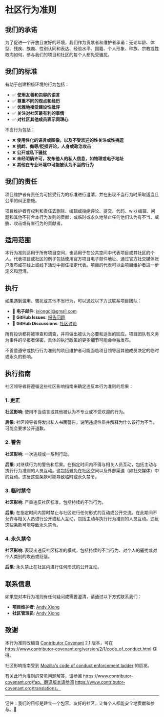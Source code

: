 # 社区行为准则

## 我们的承诺

为了促进一个开放且友好的环境，我们作为贡献者和维护者承诺：无论年龄、体型、残疾、族裔、性别认同和表达、经验水平、国籍、个人形象、种族、宗教或性取向如何，参与我们的项目和社区的每个人都免受骚扰。

## 我们的标准

有助于创建积极环境的行为包括：

* ✅ **使用友善和包容的语言**
* ✅ **尊重不同的观点和经历**
* ✅ **优雅地接受建设性批评**
* ✅ **关注对社区最有利的事情**
* ✅ **对社区其他成员表示同理心**

不当行为包括：

* ❌ **使用性化的语言或图像，以及不受欢迎的性关注或性挑逗**
* ❌ **挑衅、侮辱/贬损评论，人身或政治攻击**
* ❌ **公开或私下骚扰**
* ❌ **未经明确许可，发布他人的私人信息，如物理或电子地址**
* ❌ **其他在专业环境中可能被认为不当的行为**

## 我们的责任

项目维护者有责任为可接受行为的标准进行澄清，并在出现不当行为时采取适当且公平的纠正措施。

项目维护者有权利和责任去删除、编辑或拒绝评论、提交、代码、wiki 编辑、问题和其他不符合本行为准则的贡献，或临时或永久地禁止任何他们认为有不当、威胁、攻击或有害行为的贡献者。

## 适用范围

本行为准则适用于所有项目空间，也适用于在公共空间中代表项目或其社区的个人。代表项目或社区的例子包括使用官方项目电子邮件地址、通过官方社交媒体账户发布或在线上或线下活动中担任指定代表。项目的代表可以由项目维护者进一步定义和澄清。

## 执行

如果遇到滥用、骚扰或其他不当行为，可以通过以下方式联系项目团队：

* 📧 **电子邮件**: [ixiongdi@gmail.com](mailto:ixiongdi@gmail.com)
* 🐛 **GitHub Issues**: [报告问题](https://github.com/ixiongdi/nav/issues)
* 💬 **GitHub Discussions**: [社区讨论](https://github.com/ixiongdi/nav/discussions)

所有投诉都将被审查和调查，并将做出被认为必要和适当的回应。项目团队有义务为事件的举报者保密。具体的执行政策的更多细节可能会单独发布。

不善意遵守或执行行为准则的项目维护者可能面临项目领导层其他成员决定的临时或永久的影响。

## 执行指南

社区领导者将遵循这些社区影响指南来确定违反本行为准则的后果：

### 1. 更正

**社区影响**: 使用不当语言或其他被认为不专业或不受欢迎的行为。

**后果**: 社区领导者将发出私人书面警告，说明违规性质并解释为什么该行为不当。可能会要求公开道歉。

### 2. 警告

**社区影响**: 一次违规或一系列行动。

**后果**: 对继续行为的警告和后果。在指定时间内不得与相关人员互动，包括主动与执行行为准则的人员互动。这包括避免在社区空间以及外部渠道（如社交媒体）中的互动。违反这些条款可能导致临时或永久禁令。

### 3. 临时禁令

**社区影响**: 严重违反社区标准，包括持续的不当行为。

**后果**: 在指定时间内暂时禁止与社区进行任何形式的互动或公开交流。在此期间不允许与相关人员进行公开或私人互动，包括主动与执行行为准则的人员互动。违反这些条款可能导致永久禁令。

### 4. 永久禁令

**社区影响**: 表现出违反社区标准的模式，包括持续的不当行为、对个人的骚扰或对个人类别的攻击或贬低。

**后果**: 永久禁止在社区内进行任何形式的公开互动。

## 联系信息

如果您对本行为准则有任何疑问或需要澄清，请通过以下方式联系我们：

* **项目维护者**: [Andy Xiong](mailto:ixiongdi@gmail.com)
* **社区管理员**: [Andy Xiong](mailto:ixiongdi@gmail.com)

## 致谢

本行为准则改编自 [Contributor Covenant][homepage] 2.1 版本，可在 https://www.contributor-covenant.org/version/2/1/code_of_conduct.html 获得。

社区影响指南受到 [Mozilla's code of conduct enforcement ladder](https://github.com/mozilla/diversity) 的启发。

有关此行为准则的常见问题解答，请参阅 https://www.contributor-covenant.org/faq。翻译版本请参阅 https://www.contributor-covenant.org/translations。

[homepage]: https://www.contributor-covenant.org

---

记住：我们的目标是建立一个包容、友好的社区，让每个人都能安全地贡献和参与。🤝